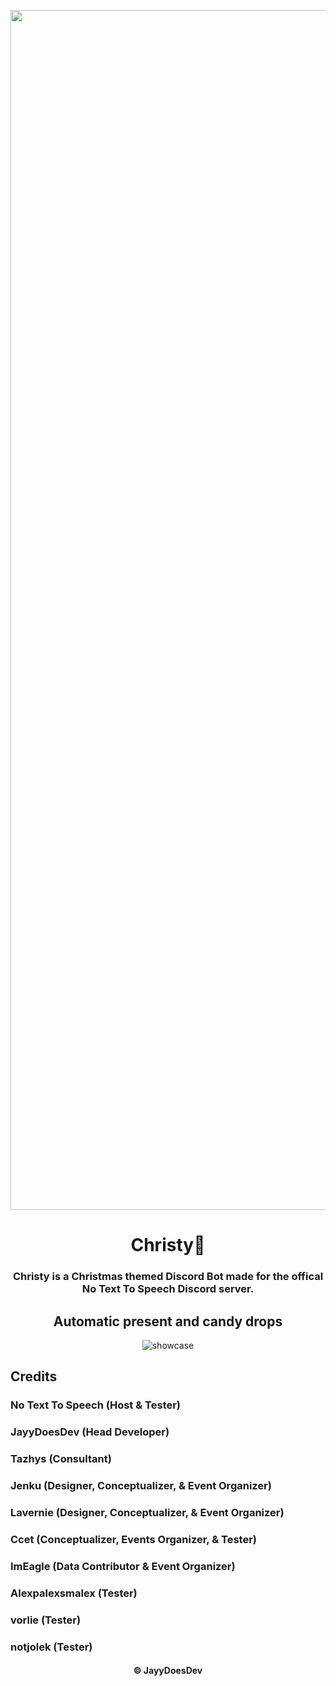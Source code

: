 <p align="center">
   <img src="https://raw.githubusercontent.com/JayyDoesDev/christy/main/.github/assets/christy.png?token=GHSAT0AAAAAACFELDBIVHWATW7M43JOPBJYZJ5LIMA" alt="christy" width="1920">
</p>
<h1 align="center">Christy🎄</h1>
<h3 align="center"> Christy is a Christmas themed Discord Bot made for the offical No Text To Speech Discord server.</h3>

<h2 align="center">Automatic present and candy drops</h2>
<p align="center">
   <img src="https://github.com/JayyDoesDev/christy/blob/main/.github/assets/Discord_GArwcAEKHt.gif" alt="showcase">
</p>

<h2 align="left">Credits</h2>
<h3 align="left">No Text To Speech (Host & Tester)</h3>
<h3 align="left">JayyDoesDev (Head Developer)</h3>
<h3 align="left">Tazhys (Consultant)</h3>
<h3 align="left">Jenku (Designer, Conceptualizer, & Event Organizer)</h3>
<h3 align="left">Lavernie (Designer, Conceptualizer, & Event Organizer)</h3>
<h3 align="left">Ccet (Conceptualizer, Events Organizer, & Tester)</h3>
<h3 align="left">ImEagle (Data Contributor & Event Organizer)</h3>
<h3 align="left">Alexpalexsmalex (Tester)</h3>
<h3 align="left">vorlie (Tester)</h3>
<h3 align="left">notjolek (Tester)</h3>
<h4 align="center">&copy JayyDoesDev</h4>